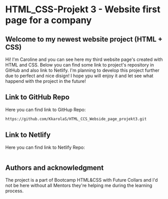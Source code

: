 # HTML_CSS-Projekt 3 - Website first page for a company

## Welcome to my newest website project (HTML + CSS)

Hi! I'm Caroline and you can see here my third website page's created with HTML and CSS.
Below you can find some link to project's repository in GitHub and also link to Netlify.
I'm planning to develop this project further due to perfect and nice disign!
I hope ypu will enjoy it and let see what happend with the project in the future!

## Link to GitHub Repo

Here you can find link to GitHup Repo:

```bash
https://github.com/KkarolaS/HTML_CCS_Webside_page_projekt3.git
```

## Link to Netlify

Here you can find link to Netlify Repo:

```bash

```

## Authors and acknowledgment

The project is a part of Bootcamp HTML&CSS with Future Collars and I'd not be here without all Mentors they're helping me during the learning process.
